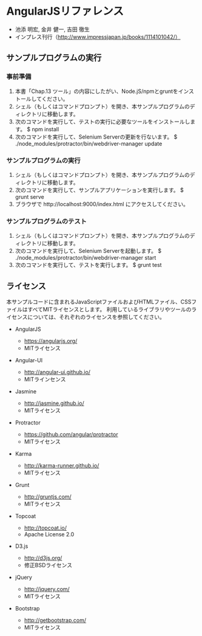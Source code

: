 # AngularJSリファレンス

* 池添 明宏, 金井 健一, 吉田 徹生
* インプレス刊行（http://www.impressjapan.jp/books/1114101042/）

## サンプルプログラムの実行

### 事前準備

1. 本書「Chap.13 ツール」の内容にしたがい、Node.jS/npmとgruntをインストールしてください。
2. シェル（もしくはコマンドプロンプト）を開き、本サンプルプログラムのディレクトリに移動します。
3. 次のコマンドを実行して、テストの実行に必要なツールをインストールします。
  $ npm install
4. 次のコマンドを実行して、Selenium Serverの更新を行ないます。
  $ ./node_modules/protractor/bin/webdriver-manager update

### サンプルプログラムの実行

1. シェル（もしくはコマンドプロンプト）を開き、本サンプルプログラムのディレクトリに移動します。
2. 次のコマンドを実行して、サンプルアプリケーションを実行します。
  $ grunt serve
3. ブラウザで http://localhost:9000/index.html にアクセスしてください。

### サンプルプログラムのテスト

1. シェル（もしくはコマンドプロンプト）を開き、本サンプルプログラムのディレクトリに移動します。
2. 次のコマンドを実行して、Selenium Serverを起動します。
  $ ./node_modules/protractor/bin/webdriver-manager start
3. 次のコマンドを実行して、テストを実行します。
  $ grunt test

## ライセンス

本サンプルコードに含まれるJavaScriptファイルおよびHTMLファイル、CSSファイルはすべてMITライセンスとします。
利用しているライブラリやツールのライセンスについては、それぞれのライセンスを参照してください。

* AngularJS
  * https://angularjs.org/
  * MITライセンス

* Angular-UI
  * http://angular-ui.github.io/
  * MITラインセンス

* Jasmine
  * http://jasmine.github.io/
  * MITライセンス

* Protractor
  * https://github.com/angular/protractor
  * MITライセンス

* Karma
  * http://karma-runner.github.io/
  * MITライセンス

* Grunt
  * http://gruntjs.com/
  * MITライセンス

* Topcoat
  * http://topcoat.io/
  * Apache License 2.0

* D3.js
  * http://d3js.org/
  * 修正BSDライセンス

* jQuery
  * http://jquery.com/
  * MITライセンス

* Bootstrap
  * http://getbootstrap.com/
  * MITライセンス
